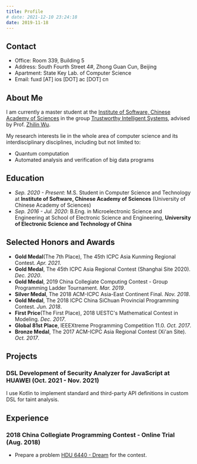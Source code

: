 ```yaml
---
title: Profile
# date: 2021-12-10 23:24:18
date: 2019-11-18
---
```


## Contact

- Office: Room 339, Building 5
- Address: South Fourth Street 4#, Zhong Guan Cun, Beijing
- Apartment: State Key Lab. of Computer Science
- Email: fuxd \[AT\] ios \[DOT\] ac \[DOT\] cn

## About Me

I am currently a master student at the [Institute of Software, Chinese Academy of Sciences](http://www.iscas.ac.cn/) in the group [Trustworthy Intelligent Systems](https://tis.ios.ac.cn/), advised by Prof. [Zhilin Wu](https://lcs.ios.ac.cn/~wuzl).

My research interests lie in the whole area of computer science and its interdisciplinary disciplines, including but not limited to:
- Quantum computation
- Automated analysis and verification of big data programs

## Education

- *Sep. 2020 - Present*: M.S. Student in Computer Science and Technology at **Institute of Software, Chinese Academy of Sciences** (University of Chinese Academy of Sciences)
- *Sep. 2016 - Jul. 2020*: B.Eng. in Microelectronic Science and Engineering at School of Electronic Science and Engineering, **University of Electronic Science and Technology of China**

## Selected Honors and Awards

- **Gold Medal**(The 7th Place), The 45th ICPC Asia Kunming Regional Contest. *Apr. 2021*.
- **Gold Medal**, The 45th ICPC Asia Regional Contest (Shanghai Site 2020). *Dec. 2020*.
- **Gold Medal**, 2019 China Collegiate Computing Contest - Group Programming Ladder Tournament. *Mar. 2019*.
- **Silver Medal**, The 2018 ACM-ICPC Asia-East Continent Final. *Nov. 2018*.
- **Gold Medal**, The 2018 ICPC China SiChuan Provincial Programming Contest. *Jun. 2018*.
- **First Price**(The First Place), 2018 UESTC's Mathematical Contest in Modeling. *Dec. 2017*.
- **Global 81st Place**, IEEEXtreme Programming Competition 11.0. *Oct. 2017*.
- **Bronze Medal**, The 2017 ACM-ICPC Asia Regional Contest (Xi'an Site). *Oct. 2017*.

## Projects

### DSL Development of Security Analyzer for JavaScript at HUAWEI (Oct. 2021 - Nov. 2021)

I use Kotlin to implement standard and third-party API definitions in custom DSL for taint analysis.

## Experience

### 2018 China Collegiate Programming Contest - Online Trial (Aug. 2018)
- Prepare a problem [HDU 6440 - Dream](http://acm.hdu.edu.cn/showproblem.php?pid=6440) for the contest.
